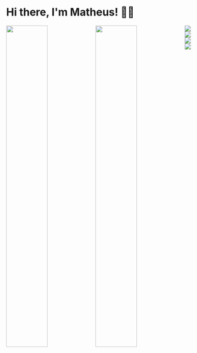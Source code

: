 # Hi there, I'm Matheus! 👋🏻
<img align="left" width="47%" src="https://github-readme-stats.vercel.app/api?username=Wisch096&show_icons=true&theme=radical" />

<img align="left" width="47%" src="https://github-readme-stats.vercel.app/api/top-langs/?username=Wisch096&layout=compact" />

<img align="left" src="https://img.shields.io/badge/c%23-%23239120.svg?style=for-the-badge&logo=c-sharp&logoColor=white" />
<img align="left" src="https://img.shields.io/badge/.NET-5C2D91?style=for-the-badge&logo=.net&logoColor=white" />
<img align="left" src="https://img.shields.io/badge/typescript-%23007ACC.svg?style=for-the-badge&logo=typescript&logoColor=white" />
<img align="left" src="https://img.shields.io/badge/angular-%23DD0031.svg?style=for-the-badge&logo=angular&logoColor=white" />



